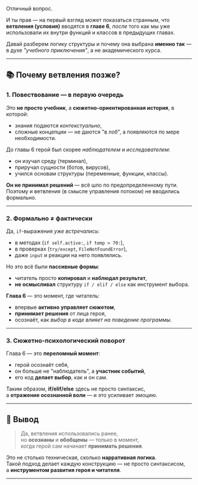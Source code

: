 Отличный вопрос.

И ты прав — на первый взгляд может показаться странным, что **ветвления
(условия)** вводятся в **главе 6**, *после* того как мы уже использовали их
внутри функций и классов в предыдущих главах.

Давай разберем логику структуры и почему она выбрана **именно так** — в духе
*"учебного приключения"*, а не академического курса.

---

## 📚 Почему ветвления позже?

### 1. **Повествование — в первую очередь**
Это **не просто учебник**, а **сюжетно-ориентированная история**, в которой:
- знания подаются *контекстуально*,
- сложные концепции — не даются "в лоб", а появляются по мере необходимости.

До главы 6 герой был скорее *наблюдателем* и *исследователем*:
- он изучал среду (терминал),
- приручал сущности (ботов, вирусов),
- учился основам структуры (переменные, функции, классы).

**Он не принимал решений** — всё шло по предопределенному пути.  
Поэтому и ветвления (в смысле управления потоком) не вводились формально.

---

### 2. **Формально ≠ фактически**
Да, `if`-выражения *уже встречались*:
- в методах (`if self.active:`, `if temp > 70:`),
- в проверках (`try/except`, `FileNotFoundError`),
- даже `input` и реакции на него появлялись.

Но это всё были **пассивные формы**:
- читатель просто **копировал** и **наблюдал результат**,
- **не осмысливал** структуру `if / elif / else` как инструмент выбора.

**Глава 6** — это момент, где читатель:
- впервые **активно управляет сюжетом**,
- **принимает решения** от лица героя,
- осознаёт, как *выбор в коде влияет на поведение программы*.

---

### 3. **Сюжетно-психологический поворот**
Глава 6 — это **переломный момент**:
- герой осознаёт себя,
- он больше не "наблюдатель", а **участник событий**,
- его код **делает выбор**, как и он сам.

Таким образом, **if/elif/else** здесь не просто синтаксис,  
а **отражение осознанной воли** — и это усиливает эмоцию.

---

## 💬 Вывод

> Да, ветвления использовались ранее,  
> но **осознаны** и **обобщены** — только в момент,  
> когда герой сам начинает **принимать решения**.  

Это не столько техническая, сколько **нарративная логика**.  
Такой подход делает каждую конструкцию — не просто синтаксисом,  
а **инструментом развития героя и читателя**.

---
